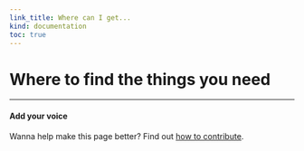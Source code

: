 ```yaml
--- 
link_title: Where can I get...
kind: documentation
toc: true
---
```


# Where to find the things you need

---

#### Add your voice

Wanna help make this page better? Find out [how to contribute](/7-how-to/).